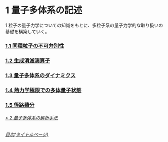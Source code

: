 # 1 量子多体系の記述
1 粒子の量子力学についての知識をもとに、多粒子系の量子力学的な取り扱いの基礎を構築していく。

### [1.1 同種粒子の不可弁別性](https://pr440.github.io/manybody-qm/Sec1-1)

### [1.2 生成消滅演算子](https://pr440.github.io/manybody-qm/Sec1-2)

### [1.3 量子多体系のダイナミクス](https://pr440.github.io/manybody-qm/Sec1-3)

### [1.4 熱力学極限での多体量子状態](https://pr440.github.io/manybody-qm/Sec1-4)

### [1.5 径路積分](https://pr440.github.io/manybody-qm/Sec1-5)

###### [\> 2 量子多体系の解析手法](https://pr440.github.io/manybody-qm/Chap2)

###### [目次(タイトルページ)](https://pr440.github.io/manybody-qm/)